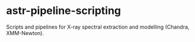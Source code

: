 # astr-pipeline-scripting
Scripts and pipelines for X-ray spectral extraction and modelling (Chandra, XMM-Newton).
